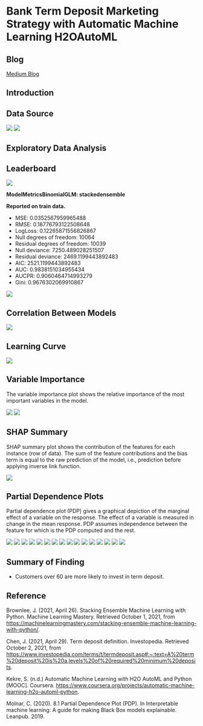 # Bank Term Deposit Marketing Strategy with Automatic Machine Learning H2OAutoML

## Blog

[Medium Blog]()

## Introduction

## Data Source

<img src = '../main/Data & Images/df.png'>

<img src = '../main/Data & Images/df_info.png'>

## Exploratory Data Analysis

## Leaderboard

<img src = '../main/Data & Images/leaderboard.png'>

**ModelMetricsBinomialGLM: stackedensemble**

**Reported on train data.**

* MSE: 0.0352567959965488
* RMSE: 0.18776793122508648
* LogLoss: 0.12265871556826867
* Null degrees of freedom: 10064
* Residual degrees of freedom: 10039
* Null deviance: 7250.489028251507
* Residual deviance: 2469.1199443892483
* AIC: 2521.1199443892483
* AUC: 0.9838151034955434
* AUCPR: 0.9060464714993279
* Gini: 0.9676302069910867

<img src = '../main/Data & Images/cm.png'>

## Correlation Between Models

<img src = '../main/Data & Images/model_correlation_heatmap.png'>

## Learning Curve

<img src = '../main/Data & Images/learning_curve_plot.png'>

## Variable Importance

The variable importance plot shows the relative importance of the most important variables in the model.

<img src = '../main/Data & Images/varimp_plot.png'>

<img src = '../main/Data & Images/varimp_heatmap.png'>

## SHAP Summary

SHAP summary plot shows the contribution of the features for each instance (row of data). The sum of the feature contributions and the bias term is equal to the raw prediction of the model, i.e., prediction before applying inverse link function.

<img src = '../main/Data & Images/shap_summary.png'>

## Partial Dependence Plots

Partial dependence plot (PDP) gives a graphical depiction of the marginal effect of a variable on the response. The effect of a variable is measured in change in the mean response. PDP assumes independence between the feature for which is the PDP computed and the rest.

<img src = '../main/Data & Images/stacked_pdp_age.png'>

<img src = '../main/Data & Images/stacked_pdp_balance.png'>

<img src = '../main/Data & Images/stacked_pdp_campaign.png'>

<img src = '../main/Data & Images/stacked_pdp_contact.png'>

<img src = '../main/Data & Images/stacked_pdp_day.png'>

<img src = '../main/Data & Images/stacked_pdp_default.png'>

<img src = '../main/Data & Images/stacked_pdp_duration.png'>

<img src = '../main/Data & Images/stacked_pdp_education.png'>

<img src = '../main/Data & Images/stacked_pdp_housing.png'>

<img src = '../main/Data & Images/stacked_pdp_job.png'>

<img src = '../main/Data & Images/stacked_pdp_loan.png'>

<img src = '../main/Data & Images/stacked_pdp_marital.png'>

<img src = '../main/Data & Images/stacked_pdp_month.png'>

<img src = '../main/Data & Images/stacked_pdp_pdays.png'>

<img src = '../main/Data & Images/stacked_pdp_poutcome.png'>

<img src = '../main/Data & Images/stacked_pdp_previous.png'>

## Summary of Finding

* Customers over 60 are more likely to invest in term deposit.

## Reference

Brownlee, J. (2021, April 26). Stacking Ensemble Machine Learning with Python. Machine Learning Mastery. Retrieved October 1, 2021, from https://machinelearningmastery.com/stacking-ensemble-machine-learning-with-python/.

Chen, J. (2021, April 29). Term deposit definition. Investopedia. Retrieved October 2, 2021, from https://www.investopedia.com/terms/t/termdeposit.asp#:~:text=A%20term%20deposit%20is%20a,levels%20of%20required%20minimum%20deposits.

Kekre, S. (n.d.) Automatic Machine Learning with H2O AutoML and Python [MOOC]. Coursera. https://www.coursera.org/projects/automatic-machine-learning-h2o-automl-python.

Molnar, C. (2020). 8.1 Partial Dependence Plot (PDP). In Interpretable machine learning: A guide for making Black Box models explainable. Leanpub. 2019.
